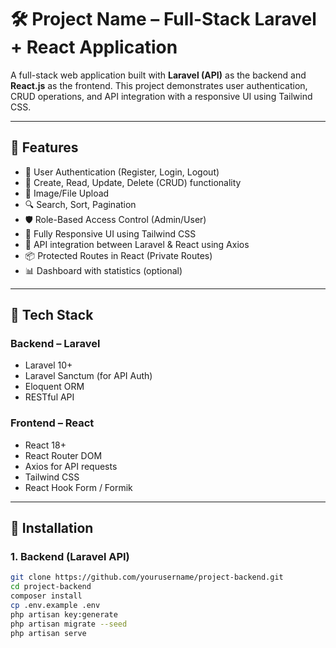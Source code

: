 # 🛠️ Project Name – Full-Stack Laravel + React Application

A full-stack web application built with **Laravel (API)** as the backend and **React.js** as the frontend. This project demonstrates user authentication, CRUD operations, and API integration with a responsive UI using Tailwind CSS.

---

## 🚀 Features

- 🔐 User Authentication (Register, Login, Logout)
- 📝 Create, Read, Update, Delete (CRUD) functionality
- 📁 Image/File Upload
- 🔍 Search, Sort, Pagination
- 🛡️ Role-Based Access Control (Admin/User)
- 🎨 Fully Responsive UI using Tailwind CSS
- 🔗 API integration between Laravel & React using Axios
- 📦 Protected Routes in React (Private Routes)
- 📊 Dashboard with statistics (optional)

---

## 🧰 Tech Stack

### Backend – Laravel
- Laravel 10+
- Laravel Sanctum (for API Auth)
- Eloquent ORM
- RESTful API

### Frontend – React
- React 18+
- React Router DOM
- Axios for API requests
- Tailwind CSS
- React Hook Form / Formik

---

## 🔧 Installation

### 1. Backend (Laravel API)

```bash
git clone https://github.com/yourusername/project-backend.git
cd project-backend
composer install
cp .env.example .env
php artisan key:generate
php artisan migrate --seed
php artisan serve
